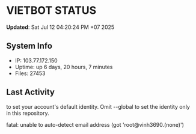 # VIETBOT STATUS
**Updated**: Sat Jul 12 04:20:24 PM +07 2025

## System Info
- IP: 103.77.172.150
- Uptime: up 6 days, 20 hours, 7 minutes
- Files: 27453

## Last Activity

to set your account's default identity.
Omit --global to set the identity only in this repository.

fatal: unable to auto-detect email address (got 'root@vinh3690.(none)')
